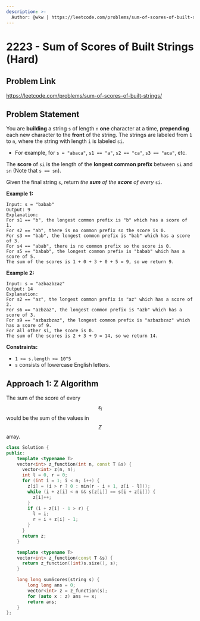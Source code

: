 ```yaml
---
description: >-
  Author: @wkw | https://leetcode.com/problems/sum-of-scores-of-built-strings/
---
```


# 2223 - Sum of Scores of Built Strings (Hard)

## Problem Link

https://leetcode.com/problems/sum-of-scores-of-built-strings/

## Problem Statement

You are **building** a string `s` of length `n` **one** character at a time, **prepending** each new character to the **front** of the string. The strings are labeled from `1` to `n`, where the string with length `i` is labeled `si`.

- For example, for `s = "abaca"`, `s1 == "a"`, `s2 == "ca"`, `s3 == "aca"`, etc.

The **score** of `si` is the length of the **longest common prefix** between `si` and `sn` (Note that `s == sn`).

Given the final string `s`, return _the **sum** of the **score** of every_ `si`.

**Example 1:**

```
Input: s = "babab"
Output: 9
Explanation:
For s1 == "b", the longest common prefix is "b" which has a score of 1.
For s2 == "ab", there is no common prefix so the score is 0.
For s3 == "bab", the longest common prefix is "bab" which has a score of 3.
For s4 == "abab", there is no common prefix so the score is 0.
For s5 == "babab", the longest common prefix is "babab" which has a score of 5.
The sum of the scores is 1 + 0 + 3 + 0 + 5 = 9, so we return 9.
```

**Example 2:**

```
Input: s = "azbazbzaz"
Output: 14
Explanation:
For s2 == "az", the longest common prefix is "az" which has a score of 2.
For s6 == "azbzaz", the longest common prefix is "azb" which has a score of 3.
For s9 == "azbazbzaz", the longest common prefix is "azbazbzaz" which has a score of 9.
For all other si, the score is 0.
The sum of the scores is 2 + 3 + 9 = 14, so we return 14.
```

**Constraints:**

- `1 <= s.length <= 10^5`
- `s` consists of lowercase English letters.

## Approach 1: Z Algorithm

The sum of the score of every $$s_i$$ would be the sum of the values in $$Z$$ array.

<SolutionAuthor name="@wkw"/>

```cpp
class Solution {
public:
    template <typename T>
    vector<int> z_function(int n, const T &s) {
      vector<int> z(n, n);
      int l = 0, r = 0;
      for (int i = 1; i < n; i++) {
        z[i] = (i > r ? 0 : min(r - i + 1, z[i - l]));
        while (i + z[i] < n && s[z[i]] == s[i + z[i]]) {
          z[i]++;
        }
        if (i + z[i] - 1 > r) {
          l = i;
          r = i + z[i] - 1;
        }
      }
      return z;
    }

    template <typename T>
    vector<int> z_function(const T &s) {
      return z_function((int)s.size(), s);
    }

    long long sumScores(string s) {
        long long ans = 0;
        vector<int> z = z_function(s);
        for (auto x : z) ans += x;
        return ans;
    }
};
```
